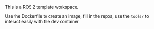 This is a ROS 2 template workspace.

Use the Dockerfile to create an image, fill in the repos, use the `tools/` to interact easily with the dev container
